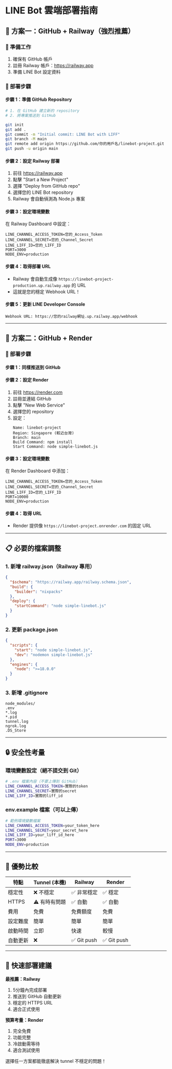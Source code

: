 # LINE Bot 雲端部署指南

## 🚀 方案一：GitHub + Railway（強烈推薦）

### 📝 準備工作
1. 確保有 GitHub 帳戶
2. 註冊 Railway 帳戶：https://railway.app
3. 準備 LINE Bot 設定資料

### 🔧 部署步驟

#### 步驟 1：準備 GitHub Repository
```bash
# 1. 在 GitHub 建立新的 repository
# 2. 將專案推送到 GitHub

git init
git add .
git commit -m "Initial commit: LINE Bot with LIFF"
git branch -M main
git remote add origin https://github.com/你的用戶名/linebot-project.git
git push -u origin main
```

#### 步驟 2：設定 Railway 部署
1. 前往 https://railway.app
2. 點擊 "Start a New Project"
3. 選擇 "Deploy from GitHub repo"
4. 選擇您的 LINE Bot repository
5. Railway 會自動偵測為 Node.js 專案

#### 步驟 3：設定環境變數
在 Railway Dashboard 中設定：
```
LINE_CHANNEL_ACCESS_TOKEN=您的_Access_Token
LINE_CHANNEL_SECRET=您的_Channel_Secret
LINE_LIFF_ID=您的_LIFF_ID
PORT=3000
NODE_ENV=production
```

#### 步驟 4：取得部署 URL
- Railway 會自動生成像 `https://linebot-project-production.up.railway.app` 的 URL
- 這就是您的穩定 Webhook URL！

#### 步驟 5：更新 LINE Developer Console
```
Webhook URL: https://您的railway網址.up.railway.app/webhook
```

---

## 🌟 方案二：GitHub + Render

### 🔧 部署步驟

#### 步驟 1：同樣推送到 GitHub

#### 步驟 2：設定 Render
1. 前往 https://render.com
2. 註冊並連結 GitHub
3. 點擊 "New Web Service"
4. 選擇您的 repository
5. 設定：
   ```
   Name: linebot-project
   Region: Singapore (較近台灣)
   Branch: main
   Build Command: npm install
   Start Command: node simple-linebot.js
   ```

#### 步驟 3：設定環境變數
在 Render Dashboard 中添加：
```
LINE_CHANNEL_ACCESS_TOKEN=您的_Access_Token
LINE_CHANNEL_SECRET=您的_Channel_Secret
LINE_LIFF_ID=您的_LIFF_ID
PORT=10000
NODE_ENV=production
```

#### 步驟 4：取得 URL
- Render 提供像 `https://linebot-project.onrender.com` 的固定 URL

---

## 📋 必要的檔案調整

### 1. 新增 railway.json（Railway 專用）
```json
{
  "$schema": "https://railway.app/railway.schema.json",
  "build": {
    "builder": "nixpacks"
  },
  "deploy": {
    "startCommand": "node simple-linebot.js"
  }
}
```

### 2. 更新 package.json
```json
{
  "scripts": {
    "start": "node simple-linebot.js",
    "dev": "nodemon simple-linebot.js"
  },
  "engines": {
    "node": ">=18.0.0"
  }
}
```

### 3. 新增 .gitignore
```
node_modules/
.env
*.log
*.pid
tunnel.log
ngrok.log
.DS_Store
```

---

## 🔒 安全性考量

### 環境變數設定（絕不提交到 Git）
```bash
# .env 檔案內容（不要上傳到 GitHub）
LINE_CHANNEL_ACCESS_TOKEN=實際的token
LINE_CHANNEL_SECRET=實際的secret
LINE_LIFF_ID=實際的liff_id
```

### env.example 檔案（可以上傳）
```bash
# 範例環境變數檔案
LINE_CHANNEL_ACCESS_TOKEN=your_token_here
LINE_CHANNEL_SECRET=your_secret_here  
LINE_LIFF_ID=your_liff_id_here
PORT=3000
NODE_ENV=production
```

---

## 🎯 優勢比較

| 特點 | Tunnel (本機) | Railway | Render |
|------|---------------|---------|---------|
| 穩定性 | ❌ 不穩定 | ✅ 非常穩定 | ✅ 穩定 |
| HTTPS | ⚠️ 有時有問題 | ✅ 自動 | ✅ 自動 |
| 費用 | 免費 | 免費額度 | 免費 |
| 設定難度 | 簡單 | 簡單 | 簡單 |
| 啟動時間 | 立即 | 快速 | 較慢 |
| 自動更新 | ❌ | ✅ Git push | ✅ Git push |

---

## 🚀 快速部署建議

**最推薦：Railway**
1. 5分鐘內完成部署
2. 推送到 GitHub 自動更新
3. 穩定的 HTTPS URL
4. 適合正式使用

**預算考量：Render**  
1. 完全免費
2. 功能完整
3. 冷啟動需等待
4. 適合測試使用

選擇任一方案都能徹底解決 tunnel 不穩定的問題！